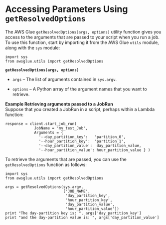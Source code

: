 # Accessing Parameters Using `getResolvedOptions`<a name="aws-glue-api-crawler-pyspark-extensions-get-resolved-options"></a>

The AWS Glue `getResolvedOptions(args, options)` utility function gives you access to the arguments that are passed to your script when you run a job\. To use this function, start by importing it from the AWS Glue `utils` module, along with the `sys` module:

```
import sys
from awsglue.utils import getResolvedOptions
```

**`getResolvedOptions(args, options)`**

+ `args` – The list of arguments contained in `sys.argv`\.

+ `options` – A Python array of the argument names that you want to retrieve\.

**Example Retrieving arguments passed to a JobRun**  
Suppose that you created a JobRun in a script, perhaps within a Lambda function:  

```
response = client.start_job_run(
             JobName = 'my_test_Job',
             Arguments = {
               '--day_partition_key':   'partition_0',
               '--hour_partition_key':  'partition_1',
               '--day_partition_value':  day_partition_value,
               '--hour_partition_value': hour_partition_value } )
```
To retrieve the arguments that are passed, you can use the `getResolvedOptions` function as follows:  

```
import sys
from awsglue.utils import getResolvedOptions

args = getResolvedOptions(sys.argv,
                          ['JOB_NAME',
                           'day_partition_key',
                           'hour_partition_key',
                           'day_partition_value',
                           'hour_partition_value'])
print "The day-partition key is: ", args['day_partition_key']
print "and the day-partition value is: ", args['day_partition_value']
```